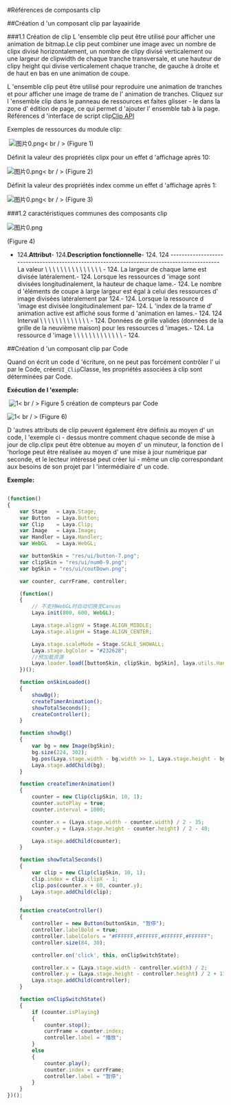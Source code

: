 #Références de composants clip



##Création d 'un composant clip par layaairide

###1.1 Création de clip
L 'ensemble clip peut être utilisé pour afficher une animation de bitmap.Le clip peut combiner une image avec un nombre de clipx divisé horizontalement, un nombre de clipy divisé verticalement ou une largeur de clipwidth de chaque tranche transversale, et une hauteur de clipy height qui divise verticalement chaque tranche, de gauche à droite et de haut en bas en une animation de coupe.

L 'ensemble clip peut être utilisé pour reproduire une animation de tranches et pour afficher une image de trame de l' animation de tranches.
Cliquez sur l 'ensemble clip dans le panneau de ressources et faites glisser - le dans la zone d' édition de page, ce qui permet d 'ajouter l' ensemble tab à la page.
Références d 'interface de script clip[Clip API](http://layaair.ldc.layabox.com/api/index.html?category=Core&class=laya.ui.Clip)

Exemples de ressources du module clip:



​        ![图片0.png](img/1.png)< br / >
(Figure 1)

Définit la valeur des propriétés clipx pour un effet d 'affichage après 10:

​![图片0.png](img/2.png)< br / >
(Figure 2)

Définit la valeur des propriétés index comme un effet d 'affichage après 1:

​![图片0.png](img/3.png)< br / >
(Figure 3)

###1.2 caractéristiques communes des composants clip

​![图片0.png](img/4.png)<br/>

(Figure 4)

- 124.**Attribut**- 124.**Description fonctionnelle**- 124.
124 --------------------------------------------------------------------------------------------
La valeur \ \ \ \ \ \ \ \ \ \ \ \ \ \ \ \- 124.
La largeur de chaque lame est divisée latéralement.- 124.
Lorsque les ressources d 'image sont divisées longitudinalement, la hauteur de chaque lame.- 124.
Le nombre d 'éléments de coupe à large largeur est égal à celui des ressources d' image divisées latéralement par 124.- 124.
Lorsque la ressource d 'image est divisée longitudinalement par- 124.
L 'index de la trame d' animation active est affiché sous forme d 'animation en lames.- 124.
124 Interval \ \ \ \ \ \ \ \ \ \ \ \ \ \- 124.
Données de grille valides (données de la grille de la neuvième maison) pour les ressources d 'images.- 124.
La ressource d 'image \ \ \ \ \ \ \ \ \ \ \ \ \ \- 124.



##Création d 'un composant clip par Code

Quand on écrit un code d 'écriture, on ne peut pas forcément contrôler l' ui par le Code, créer`UI_Clip`Classe, les propriétés associées à clip sont déterminées par Code.

**Exécution de l 'exemple:**

​	![1](gif/1.gif)< br / >
Figure 5 création de compteurs par Code

​![1](img/5.png)< br / >
(Figure 6)

D 'autres attributs de clip peuvent également être définis au moyen d' un code, l 'exemple ci - dessus montre comment chaque seconde de mise à jour de clip.clipx peut être obtenue au moyen d' un minuteur, la fonction de l 'horloge peut être réalisée au moyen d' une mise à jour numérique par seconde, et le lecteur intéressé peut créer lui - même un clip correspondant aux besoins de son projet par l 'intermédiaire d' un code.

**Exemple:**


```typescript

(function()
{
	var Stage   = Laya.Stage;
	var Button  = Laya.Button;
	var Clip    = Laya.Clip;
	var Image   = Laya.Image;
	var Handler = Laya.Handler;
	var WebGL   = Laya.WebGL;

	var buttonSkin = "res/ui/button-7.png";
	var clipSkin = "res/ui/num0-9.png";
	var bgSkin = "res/ui/coutDown.png";

	var counter, currFrame, controller;

	(function()
	{
		// 不支持WebGL时自动切换至Canvas
		Laya.init(800, 600, WebGL);

		Laya.stage.alignV = Stage.ALIGN_MIDDLE;
		Laya.stage.alignH = Stage.ALIGN_CENTER;

		Laya.stage.scaleMode = Stage.SCALE_SHOWALL;
		Laya.stage.bgColor = "#232628";
		//预加载资源
		Laya.loader.load([buttonSkin, clipSkin, bgSkin], laya.utils.Handler.create(this, onSkinLoaded));
	})();

	function onSkinLoaded()
	{
		showBg();
		createTimerAnimation();
		showTotalSeconds();
		createController();
	}

	function showBg()
	{
		var bg = new Image(bgSkin);
		bg.size(224, 302);
		bg.pos(Laya.stage.width - bg.width >> 1, Laya.stage.height - bg.height >> 1);
		Laya.stage.addChild(bg);
	}

	function createTimerAnimation()
	{
		counter = new Clip(clipSkin, 10, 1);
		counter.autoPlay = true;
		counter.interval = 1000;

		counter.x = (Laya.stage.width - counter.width) / 2 - 35;
		counter.y = (Laya.stage.height - counter.height) / 2 - 40;

		Laya.stage.addChild(counter);
	}

	function showTotalSeconds()
	{
		var clip = new Clip(clipSkin, 10, 1);
		clip.index = clip.clipX - 1;
		clip.pos(counter.x + 60, counter.y);
		Laya.stage.addChild(clip);
	}

	function createController()
	{
		controller = new Button(buttonSkin, "暂停");
		controller.labelBold = true;
		controller.labelColors = "#FFFFFF,#FFFFFF,#FFFFFF,#FFFFFF";
		controller.size(84, 30);

		controller.on('click', this, onClipSwitchState);

		controller.x = (Laya.stage.width - controller.width) / 2;
		controller.y = (Laya.stage.height - controller.height) / 2 + 110;
		Laya.stage.addChild(controller);
	}

	function onClipSwitchState()
	{
		if (counter.isPlaying)
		{
			counter.stop();
			currFrame = counter.index;
			controller.label = "播放";
		}
		else
		{
			counter.play();
			counter.index = currFrame;
			controller.label = "暂停";
		}
	}
})();
```








 